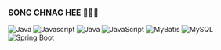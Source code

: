 ### SONG CHNAG HEE 👋😁🌱

![Java](https://img.shields.io/badge/Java-007396.svg?&style=for-the-badge&logo=Java&logoColor=white)
![Javascript](https://img.shields.io/badge/logo-javascript-blue?logo=javascript)
![Java](https://img.shields.io/badge/Java-ED8B00?style=flat-square&logo=java&logoColor=white)
![JavaScript](https://img.shields.io/badge/JavaScript-F7DF1E?style=flat-square&logo=javascript&logoColor=black)
![MyBatis](https://img.shields.io/badge/MyBatis-black?style=flat-square&logo=mybatis&logoColor=white)
![MySQL](https://img.shields.io/badge/MySQL-00000F?style=flat-square&logo=mysql&logoColor=white)
![Spring Boot](https://img.shields.io/badge/Spring_Boot-6DB33F?style=flat-square&logo=spring-boot)



<!-- <img src="https://img.shields.io/badge/Firebase-FFCA28?style=flat-square&logo=firebase&logoColor=white"/>
-->
<!--
**schdevv/schdevv** is a ✨ _special_ ✨ repository because its `README.md` (this file) appears on your GitHub profile.

Here are some ideas to get you started:

- 🔭 I’m currently working on ...
- 🌱 I’m currently learning ...
- 👯 I’m looking to collaborate on ...
- 🤔 I’m looking for help with ...
- 💬 Ask me about ...
- 📫 How to reach me: ...
- 😄 Pronouns: ...
- ⚡ Fun fact: ...
-->
